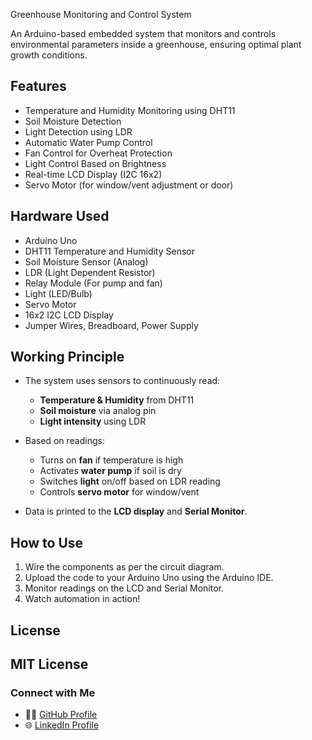 Greenhouse Monitoring and Control System 

An Arduino-based embedded system that monitors and controls environmental parameters inside a greenhouse, ensuring optimal plant growth conditions.

## Features
-  Temperature and Humidity Monitoring using DHT11
-  Soil Moisture Detection
-  Light Detection using LDR
-  Automatic Water Pump Control
-  Fan Control for Overheat Protection
-  Light Control Based on Brightness
-  Real-time LCD Display (I2C 16x2)
-  Servo Motor (for window/vent adjustment or door)

## Hardware Used
- Arduino Uno
- DHT11 Temperature and Humidity Sensor
- Soil Moisture Sensor (Analog)
- LDR (Light Dependent Resistor)
- Relay Module (For pump and fan)
- Light (LED/Bulb)
- Servo Motor
- 16x2 I2C LCD Display
- Jumper Wires, Breadboard, Power Supply




## Working Principle

- The system uses sensors to continuously read:
  - **Temperature & Humidity** from DHT11
  - **Soil moisture** via analog pin
  - **Light intensity** using LDR

- Based on readings:
  - Turns on **fan** if temperature is high
  - Activates **water pump** if soil is dry
  - Switches **light** on/off based on LDR reading
  - Controls **servo motor** for window/vent

- Data is printed to the **LCD display** and **Serial Monitor**.


## How to Use

1. Wire the components as per the circuit diagram.
2. Upload the code to your Arduino Uno using the Arduino IDE.
3. Monitor readings on the LCD and Serial Monitor.
4. Watch automation in action!

## License

MIT License
---

### Connect with Me

- 👨‍💻 [GitHub Profile](https://github.com/MirajMalik)
- 🌐 [LinkedIn Profile](https://www.linkedin.com/in/tarek-abdullah-miraj-1302122b4/)


